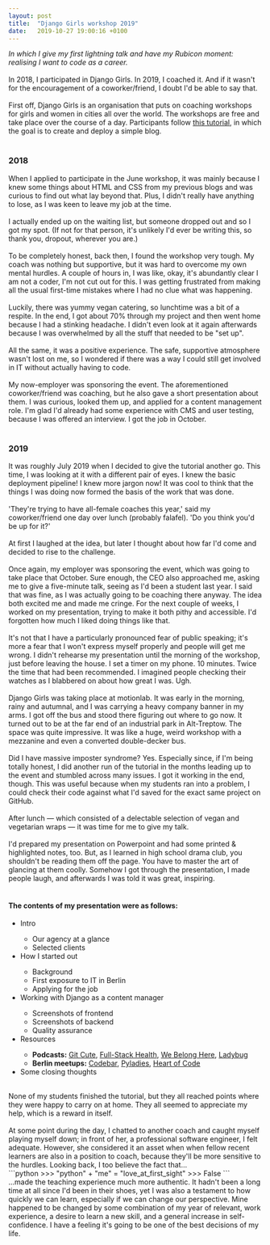 ```yaml
---
layout: post
title:  "Django Girls workshop 2019"
date:   2019-10-27 19:00:16 +0100
---
```


<em>In which I give my first lightning talk and have my Rubicon moment: realising I want to code as a career.</em>
<br>
<br>
In 2018, I participated in Django Girls. In 2019, I coached it. And if it wasn't for the encouragement of a coworker/friend, I doubt I'd be able to say that.
<br>
<br>
First off, Django Girls is an organisation that puts on coaching workshops for girls and women in cities all over the world. The workshops are free and take place over the course of a day. Participants follow <a href="https://tutorial.djangogirls.org/en/">this tutorial</a>, in which the goal is to create and deploy a simple blog.
<br>
<br>
<h3>2018</h3>
When I applied to participate in the June workshop, it was mainly because I knew some things about HTML and CSS from my previous blogs and was curious to find out what lay beyond that. Plus, I didn't really have anything to lose, as I was keen to leave my job at the time.
<br>
<br>
I actually ended up on the waiting list, but someone dropped out and so I got my spot. (If not for that person, it's unlikely I'd ever be writing this, so thank you, dropout, wherever you are.)
<br>
<br>
To be completely honest, back then, I found the workshop very tough. My coach was nothing but supportive, but it was hard to overcome my own mental hurdles. A couple of hours in, I was like, okay, it's abundantly clear I am not a coder, I'm not cut out for this. I was getting frustrated from making all the usual first-time mistakes where I had no clue what was happening.
<br>
<br>
Luckily, there was yummy vegan catering, so lunchtime was a bit of a respite. In the end, I got about 70% through my project and then went home because I had a stinking headache. I didn't even look at it again afterwards because I was overwhelmed by all the stuff that needed to be "set up".
<br>
<br>
All the same, it was a positive experience. The safe, supportive atmosphere wasn't lost on me, so I wondered if there was a way I could still get involved in IT without actually having to code.
<br>
<br>
My now-employer was sponsoring the event. The aforementioned coworker/friend was coaching, but he also gave a short presentation about them. I was curious, looked them up, and applied for a content management role. I'm glad I'd already had some experience with CMS and user testing, because I was offered an interview. I got the job in October.
<br>
<br>
<h3>2019</h3>
It was roughly July 2019 when I decided to give the tutorial another go. This time, I was looking at it with a different pair of eyes. I knew the basic deployment pipeline! I knew more jargon now! It was cool to think that the things I was doing now formed the basis of the work that was done.
<br>
<br>
'They're trying to have all-female coaches this year,' said my coworker/friend one day over lunch (probably falafel). 'Do you think you'd be up for it?'
<br>
<br>
At first I laughed at the idea, but later I thought about how far I'd come and decided to rise to the challenge.
<br>
<br>
Once again, my employer was sponsoring the event, which was going to take place that October. Sure enough, the CEO also approached me, asking me to give a five-minute talk, seeing as I'd been a student last year. I said that was fine, as I was actually going to be coaching there anyway. The idea both excited me and made me cringe. For the next couple of weeks, I worked on my presentation, trying to make it both pithy and accessible. I'd forgotten how much I liked doing things like that.
<br>
<br>
It's not that I have a particularly pronounced fear of public speaking; it's more a fear that I won't express myself properly and people will get me wrong. I didn't rehearse my presentation until the morning of the workshop, just before leaving the house. I set a timer on my phone. 10 minutes. Twice the time that had been recommended. I imagined people checking their watches as I blabbered on about how great I was. Ugh.
<br>
<br>
Django Girls was taking place at motionlab. It was early in the morning, rainy and autumnal, and I was carrying a heavy company banner in my arms. I got off the bus and stood there figuring out where to go now. It turned out to be at the far end of an industrial park in Alt-Treptow. The space was quite impressive. It was like a huge, weird workshop with a mezzanine and even a converted double-decker bus.
<br>
<br>
Did I have massive imposter syndrome? Yes. Especially since, if I'm being totally honest, I did another run of the tutorial in the months leading up to the event and stumbled across many issues. I got it working in the end, though. This was useful because when my students ran into a problem, I could check their code against what I'd saved for the exact same project on GitHub.
<br>
<br>
After lunch — which consisted of a delectable selection of vegan and vegetarian wraps — it was time for me to give my talk.
<br>
<br>
I'd prepared my presentation on Powerpoint and had some printed & highlighted notes, too. But, as I learned in high school drama club, you shouldn't be reading them off the page. You have to master the art of glancing at them coolly. Somehow I got through the presentation, I made people laugh, and afterwards I was told it was great, inspiring.
<br>
<br>
<h4>The contents of my presentation were as follows:</h4>
<ul>
  <li>Intro</li>
    <ul>
      <li>Our agency at a glance</li>
      <li>Selected clients</li>
    </ul>
  <li>How I started out</li>
    <ul>
      <li>Background</li>
      <li>First exposure to IT in Berlin</li>
      <li>Applying for the job</li>
    </ul>
  <li>Working with Django as a content manager</li>
    <ul>
      <li>Screenshots of frontend</li>
      <li>Screenshots of backend</li>
      <li>Quality assurance</li>
    </ul>
  <li>Resources</li>
    <ul>
      <li><strong>Podcasts:</strong>
        <a href="https://gitcutepodcast.com/">Git Cute</a>,
        <a href="https://fullstack.health/">Full-Stack Health</a>,
        <a href="https://webelongpodcast.com/">We Belong Here</a>,
        <a href="https://ladybug.dev/">Ladybug</a>
      </li>
      <li><strong>Berlin meetups:</strong>
        <a href="https://codebar.io/">Codebar</a>,
        <a href="https://berlin.pyladies.com/">Pyladies</a>,
        <a href="https://heartofcode.org/">Heart of Code</a>
      </li>
    </ul>
  <li>Some closing thoughts</li>
</ul>
<br>
None of my students finished the tutorial, but they all reached points where they were happy to carry on at home. They all seemed to appreciate my help, which is a reward in itself.
<br>
<br>
At some point during the day, I chatted to another coach and caught myself playing myself down; in front of her, a professional software engineer, I felt adequate. However, she considered it an asset when when fellow recent learners are also in a position to coach, because they'll be more sensitive to the hurdles.
Looking back, I too believe the fact that...
<br>
```python
>>> "python" + "me" = "love_at_first_sight"
>>> False
```
<br>...made the teaching experience much more authentic. It hadn't been a long time at all since I'd been in their shoes, yet I was also a testament to how quickly we can learn, especially if we can change our perspective. Mine happened to be changed by some combination of my year of relevant, work experience, a desire to learn a new skill, and a general increase in self-confidence. I have a feeling it's going to be one of the best decisions of my life.
